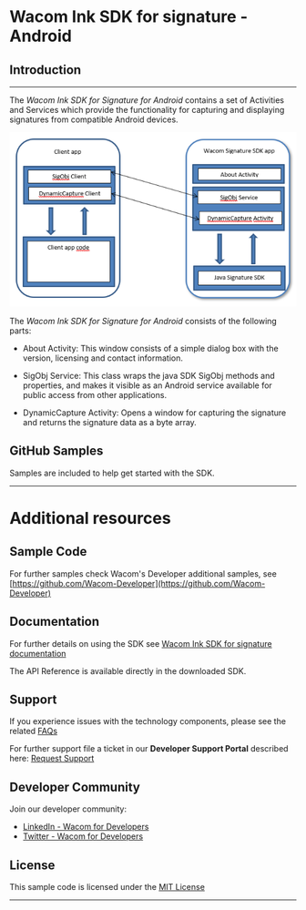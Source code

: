 # Wacom Ink SDK for signature - Android

## Introduction

---

The *Wacom Ink SDK for Signature for Android* contains a set of Activities and Services which provide the functionality for capturing and displaying signatures from compatible Android devices.


![Android SDK Overview](media/Android-SDK-Overview.png)

The *Wacom Ink SDK for Signature for Android* consists of the following parts:

* About Activity: This window consists of a simple dialog box with the version, licensing and contact information.

* SigObj Service: This class wraps the java SDK SigObj methods and properties, and makes it visible as an Android service available for public access from other applications.

* DynamicCapture Activity: Opens a window for capturing the signature and returns the signature data as a byte array.


    
## GitHub Samples

Samples are included to help get started with the SDK.

---

# Additional resources 

## Sample Code
For further samples check Wacom's Developer additional samples, see [https://github.com/Wacom-Developer](https://github.com/Wacom-Developer)

## Documentation
For further details on using the SDK see [Wacom Ink SDK for signature documentation](http://developer-docs.wacom.com/sdk-for-signature/) 

The API Reference is available directly in the downloaded SDK.

## Support
If you experience issues with the technology components, please see the related [FAQs](https://developer-support.wacom.com/hc/en-us)

For further support file a ticket in our **Developer Support Portal** described here: [Request Support](https://developer-support.wacom.com/hc/en-us/requests/new)

## Developer Community 
Join our developer community:

- [LinkedIn - Wacom for Developers](https://www.linkedin.com/company/wacom-for-developers/)
- [Twitter - Wacom for Developers](https://twitter.com/Wacomdevelopers)

## License 
This sample code is licensed under the [MIT License](https://choosealicense.com/licenses/mit/)

---
